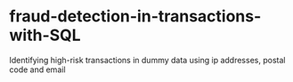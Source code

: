# fraud-detection-in-transactions-with-SQL
Identifying high-risk transactions in dummy data using ip addresses, postal code and email
